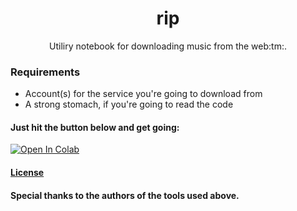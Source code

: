 <h1 align="center">rip</h1>

<p align="center">
Utiliry notebook for downloading music from the web:tm:.
</p>

### Requirements
- Account(s) for the service you're going to download from
- A strong stomach, if you're going to read the code

#### Just hit the button below and get going:
<a href="https://colab.research.google.com/github/r-piratedgames/rip/blob/master/rip.ipynb" target="_parent"><img src="https://colab.research.google.com/assets/colab-badge.svg" alt="Open In Colab"/></a>

#### [License](LICENSE)

#### Special thanks to the authors of the tools used above.

